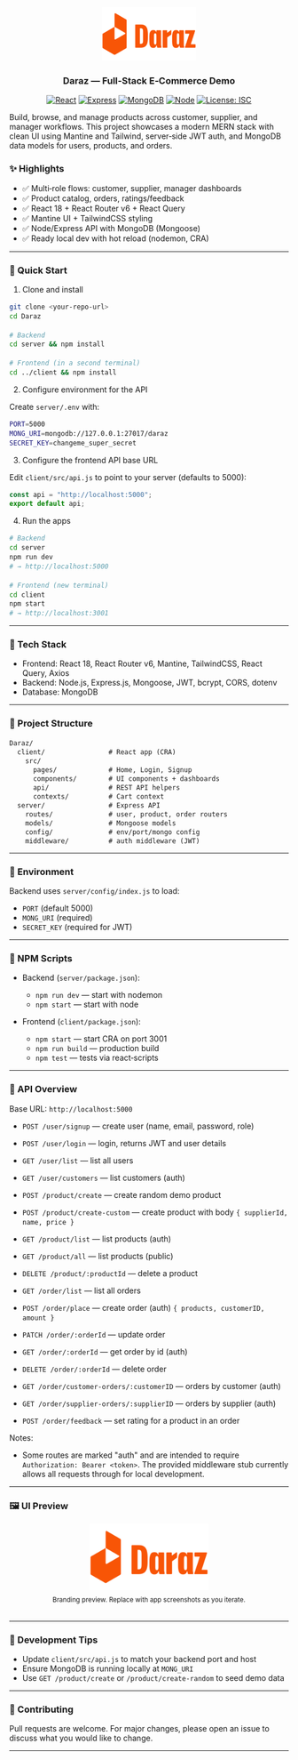 <div align="center">

<img src="client/src/logo/Daraz-Logo.png" alt="Daraz" height="96" />

### Daraz — Full‑Stack E‑Commerce Demo

[![React](https://img.shields.io/badge/React-18-61dafb?logo=react&logoColor=061a23)](https://react.dev) [![Express](https://img.shields.io/badge/Express.js-4-black?logo=express&logoColor=white)](https://expressjs.com/) [![MongoDB](https://img.shields.io/badge/MongoDB-7-116149?logo=mongodb&logoColor=white)](https://www.mongodb.com/) [![Node](https://img.shields.io/badge/Node.js-18-3c873a?logo=nodedotjs&logoColor=white)](https://nodejs.org/) [![License: ISC](https://img.shields.io/badge/License-ISC-blue.svg)](https://opensource.org/licenses/ISC)

</div>

Build, browse, and manage products across customer, supplier, and manager workflows. This project showcases a modern MERN stack with clean UI using Mantine and Tailwind, server‑side JWT auth, and MongoDB data models for users, products, and orders.

### ✨ Highlights

- ✅ Multi‑role flows: customer, supplier, manager dashboards
- ✅ Product catalog, orders, ratings/feedback
- ✅ React 18 + React Router v6 + React Query
- ✅ Mantine UI + TailwindCSS styling
- ✅ Node/Express API with MongoDB (Mongoose)
- ✅ Ready local dev with hot reload (nodemon, CRA)

---

### 🚀 Quick Start

1) Clone and install

```bash
git clone <your-repo-url>
cd Daraz

# Backend
cd server && npm install

# Frontend (in a second terminal)
cd ../client && npm install
```

2) Configure environment for the API

Create `server/.env` with:

```bash
PORT=5000
MONG_URI=mongodb://127.0.0.1:27017/daraz
SECRET_KEY=changeme_super_secret
```

3) Configure the frontend API base URL

Edit `client/src/api.js` to point to your server (defaults to 5000):

```js
const api = "http://localhost:5000";
export default api;
```

4) Run the apps

```bash
# Backend
cd server
npm run dev
# → http://localhost:5000

# Frontend (new terminal)
cd client
npm start
# → http://localhost:3001
```

---

### 🧱 Tech Stack

- Frontend: React 18, React Router v6, Mantine, TailwindCSS, React Query, Axios
- Backend: Node.js, Express.js, Mongoose, JWT, bcrypt, CORS, dotenv
- Database: MongoDB

---

### 📁 Project Structure

```
Daraz/
  client/                # React app (CRA)
    src/
      pages/             # Home, Login, Signup
      components/        # UI components + dashboards
      api/               # REST API helpers
      contexts/          # Cart context
  server/                # Express API
    routes/              # user, product, order routers
    models/              # Mongoose models
    config/              # env/port/mongo config
    middleware/          # auth middleware (JWT)
```

---

### 🔐 Environment

Backend uses `server/config/index.js` to load:

- `PORT` (default 5000)
- `MONG_URI` (required)
- `SECRET_KEY` (required for JWT)

---

### 🧪 NPM Scripts

- Backend (`server/package.json`):
  - `npm run dev` — start with nodemon
  - `npm start` — start with node

- Frontend (`client/package.json`):
  - `npm start` — start CRA on port 3001
  - `npm run build` — production build
  - `npm test` — tests via react‑scripts

---

### 📡 API Overview

Base URL: `http://localhost:5000`

- `POST /user/signup` — create user (name, email, password, role)
- `POST /user/login` — login, returns JWT and user details
- `GET /user/list` — list all users
- `GET /user/customers` — list customers (auth)

- `POST /product/create` — create random demo product
- `POST /product/create-custom` — create product with body `{ supplierId, name, price }`
- `GET /product/list` — list products (auth)
- `GET /product/all` — list products (public)
- `DELETE /product/:productId` — delete a product

- `GET /order/list` — list all orders
- `POST /order/place` — create order (auth) `{ products, customerID, amount }`
- `PATCH /order/:orderId` — update order
- `GET /order/:orderId` — get order by id (auth)
- `DELETE /order/:orderId` — delete order
- `GET /order/customer-orders/:customerID` — orders by customer (auth)
- `GET /order/supplier-orders/:supplierID` — orders by supplier (auth)
- `POST /order/feedback` — set rating for a product in an order

Notes:

- Some routes are marked "auth" and are intended to require `Authorization: Bearer <token>`. The provided middleware stub currently allows all requests through for local development.

---

### 🖼️ UI Preview

<div align="center">
  <img src="client/src/components/Daraz-Logo.png" alt="Daraz UI" height="120" />
  <br/>
  <sub>Branding preview. Replace with app screenshots as you iterate.</sub>
  <br/><br/>
</div>

---

### 🧭 Development Tips

- Update `client/src/api.js` to match your backend port and host
- Ensure MongoDB is running locally at `MONG_URI`
- Use `GET /product/create` or `/product/create-random` to seed demo data

---

### 🤝 Contributing

Pull requests are welcome. For major changes, please open an issue to discuss what you would like to change.

---
